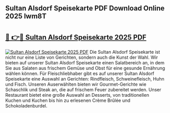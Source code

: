 ## Sultan Alsdorf Speisekarte PDF Download Online 2025 lwm8T

# <h2><a href="http://gcam2au.nevu.top/?p=Sultan+Alsdorf+Speisekarte">🔗 👉🔴 Sultan Alsdorf Speisekarte 2025 PDF</a></h2>

[![Sultan Alsdorf Speisekarte 2025 PDF](https://i.imgur.com/dBaPXMq.png)](http://gcam2au.nevu.top/?p=Sultan+Alsdorf+Speisekarte)
Die Sultan Alsdorf Speisekarte ist nicht nur eine Liste von Gerichten, sondern auch die Kunst der Wahl. Wir bieten auf unserer Sultan Alsdorf Speisekarte einen Salatbereich an, in dem Sie aus Salaten aus frischem Gemüse und Obst für eine gesunde Ernährung wählen können. Für Fleischliebhaber gibt es auf unserer Sultan Alsdorf Speisekarte eine Auswahl an Gerichten: Rindfleisch, Schweinefleisch, Huhn und Fisch. Unseren Auserwählten bieten wir Gourmet-Gerichte wie Schaschlik und Steak an, die auf frischem Feuer zubereitet werden. Unser Restaurant bietet eine große Auswahl an Desserts, von traditionellen Kuchen und Kuchen bis hin zu erlesenen Crème Brûlée und Schokoladenburdel.
